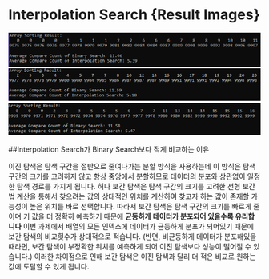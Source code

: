 # Interpolation Search {Result Images}
![](./16-interpolationSearch1.png)
![](./16-interpolationSearch2.png)
![](./16-interpolationSearch3.png)

##Interpolation Search가 Binary Search보다 적게 비교하는 이유

이진 탐색은 탐색 구간을 절반으로 줄여나가는 분할 방식을 사용하는데 이 방식은 탐색 구간의 크기를 고려하지 않고 항상 중앙에서 분할하므로 데이터의 분포와 상관없이 일정한 탐색 경로를 가지게 됩니다.
허나 보간 탐색은 탐색 구간의 크기를 고려한 선형 보간법 계산을 통해서 찾으려는 값의 상대적인 위치를 계산하여 찾고자 하는 값이 존재할 가능성이 높은 위치를 바로 선택합니다.
따라서 보간 탐색은 탐색 구간의 크기를 빠르게 줄이며 키 값을 더 정확히 예측하기 때문에 **균등하게 데이터가 분포되어 있을수록 유리합니다** 이번 과제에서 배열의 모든 인덱스에 데이터가 균등하게 분포가 되어있기 때문에 보간 탐색의 비교횟수가 상대적으로 적습니다.
(반면, 비균등하게 데이터가 분포해있을 때라면, 보간 탐색이 부정확한 위치를 예측하게 되어 이진 탐색보다 성능이 떨어질 수 있습니다.) 
이러한 차이점으로 인해 보간 탐색은 이진 탐색과 달리 더 적은 비교로 원하는 값에 도달할 수 있게 됩니다.
